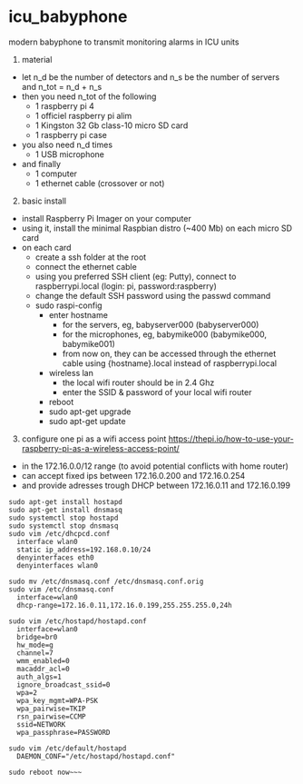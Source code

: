 # icu_babyphone
modern babyphone to transmit monitoring alarms in ICU units

1. material

  - let n_d be the number of detectors and n_s be the number of servers and n_tot = n_d + n_s
  - then you need n_tot of the following
    - 1 raspberry pi 4
    - 1 officiel raspberry pi alim
    - 1 Kingston 32 Gb class-10 micro SD card
    - 1 raspberry pi case
  - you also need n_d times
    - 1 USB microphone
  - and finally
    - 1 computer
    - 1 ethernet cable (crossover or not)

2. basic install 
  - install Raspberry Pi Imager on your computer
  - using it, install the minimal Raspbian distro (~400 Mb) on each micro SD card
  - on each card
    - create a ssh folder at the root
    - connect the ethernet cable
    - using you preferred SSH client (eg: Putty), connect to raspberrypi.local (login: pi, password:raspberry)
    - change the default SSH password using the passwd command
    - sudo raspi-config
      - enter hostname
        - for the servers, eg, babyserver000 (babyserver000)
        - for the microphones, eg, babymike000 (babymike000, babymike001)
        - from now on, they can be accessed through the ethernet cable using {hostname}.local instead of raspberrypi.local
      - wireless lan
        - the local wifi router should be in 2.4 Ghz
        - enter the SSID & password of your local wifi router
      - reboot
      - sudo apt-get upgrade
      - sudo apt-get update
    
3. configure one pi as a wifi access point
https://thepi.io/how-to-use-your-raspberry-pi-as-a-wireless-access-point/
  - in the 172.16.0.0/12 range (to avoid potential conflicts with home router)
  - can accept fixed ips between 172.16.0.200 and 172.16.0.254
  - and provide adresses trough DHCP between 172.16.0.11 and 172.16.0.199
  
  ~~~
  sudo apt-get install hostapd
  sudo apt-get install dnsmasq
  sudo systemctl stop hostapd
  sudo systemctl stop dnsmasq
  sudo vim /etc/dhcpcd.conf
    interface wlan0
    static ip_address=192.168.0.10/24
    denyinterfaces eth0
    denyinterfaces wlan0

  sudo mv /etc/dnsmasq.conf /etc/dnsmasq.conf.orig
  sudo vim /etc/dnsmasq.conf
    interface=wlan0
    dhcp-range=172.16.0.11,172.16.0.199,255.255.255.0,24h
  
  sudo vim /etc/hostapd/hostapd.conf
    interface=wlan0
    bridge=br0
    hw_mode=g
    channel=7
    wmm_enabled=0
    macaddr_acl=0
    auth_algs=1
    ignore_broadcast_ssid=0
    wpa=2
    wpa_key_mgmt=WPA-PSK
    wpa_pairwise=TKIP
    rsn_pairwise=CCMP
    ssid=NETWORK
    wpa_passphrase=PASSWORD

  sudo vim /etc/default/hostapd
    DAEMON_CONF="/etc/hostapd/hostapd.conf"
  
  sudo reboot now~~~
